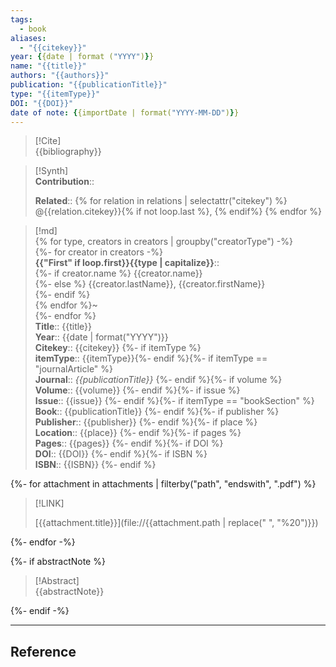 ```yaml
---
tags:
  - book
aliases:
  - "{{citekey}}"
year: {{date | format ("YYYY")}} 
name: "{{title}}"
authors: "{{authors}}"
publication: "{{publicationTitle}}"
type: "{{itemType}}"
DOI: "{{DOI}}"
date of note: {{importDate | format("YYYY-MM-DD")}} 
---
```


> [!Cite]  
> {{bibliography}}

>[!Synth]  
>**Contribution**::  
>  
>**Related**:: {% for relation in relations | selectattr("citekey") %} @{{relation.citekey}}{% if not loop.last %}, {% endif%} {% endfor %}  
>  
  
>[!md]  
{% for type, creators in creators | groupby("creatorType") -%}  
{%- for creator in creators -%}  
> **{{"First" if loop.first}}{{type | capitalize}}**::  
{%- if creator.name %} {{creator.name}}  
{%- else %} {{creator.lastName}}, {{creator.firstName}}  
{%- endif %}  
{% endfor %}~  
{%- endfor %}  
> **Title**:: {{title}}  
> **Year**:: {{date | format("YYYY")}}  
> **Citekey**:: {{citekey}} {%- if itemType %}  
> **itemType**:: {{itemType}}{%- endif %}{%- if itemType == "journalArticle" %}  
> **Journal**:: *{{publicationTitle}}* {%- endif %}{%- if volume %}  
> **Volume**:: {{volume}} {%- endif %}{%- if issue %}  
> **Issue**:: {{issue}} {%- endif %}{%- if itemType == "bookSection" %}  
> **Book**:: {{publicationTitle}} {%- endif %}{%- if publisher %}  
> **Publisher**:: {{publisher}} {%- endif %}{%- if place %}  
> **Location**:: {{place}} {%- endif %}{%- if pages %}  
> **Pages**:: {{pages}} {%- endif %}{%- if DOI %}  
> **DOI**:: {{DOI}} {%- endif %}{%- if ISBN %}  
> **ISBN**:: {{ISBN}} {%- endif %}  


{%- for attachment in attachments | filterby("path", "endswith", ".pdf") %}  

> [!LINK]  
> 
> [{{attachment.title}}](file://{{attachment.path | replace(" ", "%20")}}) 
> 

{%- endfor -%}  



{%- if abstractNote %}  

> [!Abstract]  
> {{abstractNote}}  
> 

{%- endif -%} 









-----
## Reference
  
